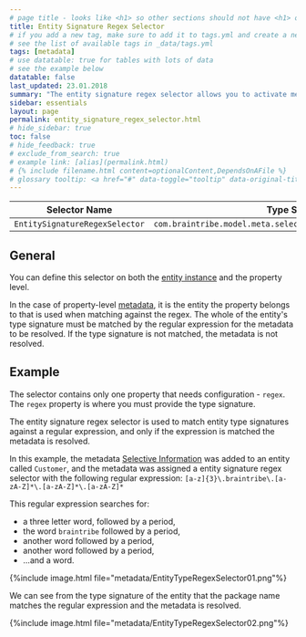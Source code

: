 ```yaml
---
# page title - looks like <h1> so other sections should not have <h1> or single-hash headings
title: Entity Signature Regex Selector
# if you add a new tag, make sure to add it to tags.yml and create a new page in pages/tags
# see the list of available tags in _data/tags.yml
tags: [metadata]
# use datatable: true for tables with lots of data
# see the example below
datatable: false
last_updated: 23.01.2018
summary: "The entity signature regex selector allows you to activate metadata based on the type signature of the entity the metadata is assigned to."
sidebar: essentials
layout: page
permalink: entity_signature_regex_selector.html
# hide_sidebar: true
toc: false
# hide_feedback: true
# exclude_from_search: true
# example link: [alias](permalink.html)
# {% include filename.html content=optionalContent,DependsOnAFile %}
# glossary tooltip: <a href="#" data-toggle="tooltip" data-original-title="{{site.data.glossary.entity_type}}">entity types</a>
---
```


Selector Name  | Type Signature  
------- | -----------
`EntitySignatureRegexSelector` | `com.braintribe.model.meta.selector.EntitySignatureRegexSelector`

## General
You can define this selector on both the <a href="#" data-toggle="tooltip" data-original-title="{{site.data.glossary.entity_instance}}">entity instance</a> and the property level.

In the case of property-level <a href="#" data-toggle="tooltip" data-original-title="{{site.data.glossary.metadata}}">metadata</a>, it is the entity the property belongs to that is used when matching against the regex. The whole of the entity's type signature must be matched by the regular expression for the metadata to be resolved. If the type signature is not matched, the metadata is not resolved.

## Example
The selector contains only one property that needs configuration - `regex`. The `regex` property is where you must provide the type signature.

The entity signature regex selector is used to match entity type signatures against a regular expression, and only if the expression is matched the metadata is resolved.

In this example, the metadata [Selective Information](selectiveinformation.html) was added to an entity called `Customer`, and the metadata was assigned a entity signature regex selector with the following regular expression: `[a-z]{3}\.braintribe\.[a-zA-Z]*\.[a-zA-Z]*\.[a-zA-Z]*`

This regular expression searches for:
* a three letter word, followed by a period,
* the word `braintribe` followed by a period,
* another word followed by a period,
* another word followed by a period,
* ...and a word.

{%include image.html file="metadata/EntityTypeRegexSelector01.png"%}

We can see from the type signature of the entity that the package name matches the regular expression and the metadata is resolved.

{%include image.html file="metadata/EntityTypeRegexSelector02.png"%}
